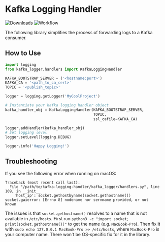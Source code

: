 Kafka Logging Handler
=====================
[![Downloads](https://pepy.tech/badge/kafka-logging-handler)](https://pepy.tech/project/kafka-logging-handler)
![Workflow](https://github.com/redhat-aqe/kafka-logging-handler/workflows/release-pipeline/badge.svg)


The following library simplifies the process of forwarding logs to a Kafka consumer.

How to Use
----------

```python
import logging
from kafka_logger.handlers import KafkaLoggingHandler

KAFKA_BOOTSTRAP_SERVER = ('<hostname:port>')
KAFKA_CA = '<path_to_ca_cert>'
TOPIC = '<publish_topic>'

logger = logging.getLogger('MyCoolProject')

# Instantiate your kafka logging handler object
kafka_handler_obj = KafkaLoggingHandler(KAFKA_BOOTSTRAP_SERVER,
                                        TOPIC,
                                        ssl_cafile=KAFKA_CA)

logger.addHandler(kafka_handler_obj)
# Set logging level
logger.setLevel(logging.DEBUG)

logger.info('Happy Logging!')
```

Troubleshooting
----------

If you see the following error when running on macOS:

```
Traceback (most recent call last):
  File "/path/to/kafka-logging-handler/kafka_logger/handlers.py", line 109, in __init__
    'host_ip': socket.gethostbyname(socket.gethostname())
socket.gaierror: [Errno 8] nodename nor servname provided, or not known
```

The issues is that `socket.gethostname()` resolves to a name that is not available in `/etc/hosts`.
First run `python3 -c "import socket; print(socket.gethostname())"` to get the name (e.g. `MacBook-Pro`).
Then fix it with `sudo echo 127.0.0.1 MacBook-Pro >> /etc/hosts`, where `MacBook-Pro` is your computer name.
There won't be OS-specific fix for it in the library.
